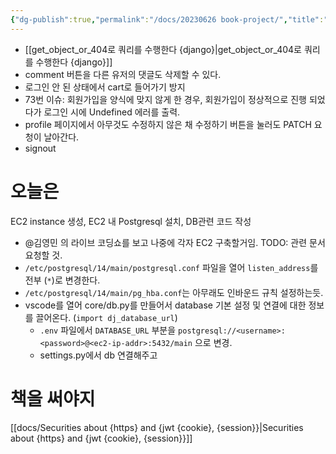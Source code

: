 ```yaml
---
{"dg-publish":true,"permalink":"/docs/20230626 book-project/","title":"20230626 book-project"}
---
```


- [[get_object_or_404로 쿼리를 수행한다 {django}\|get_object_or_404로 쿼리를 수행한다 {django}]]
- comment 버튼을 다른 유저의 댓글도 삭제할 수 있다.
- 로그인 안 된 상태에서 cart로 들어가기 방지
- 73번 이슈: 회원가입을 양식에 맞지 않게 한 경우, 회원가입이 정상적으로 진행 되었다가 로그인 시에 Undefined 에러를 출력.
- profile 페이지에서 아무것도 수정하지 않은 채 수정하기 버튼을 눌러도 PATCH 요청이 날아간다.
- signout 

# 오늘은

EC2 instance 생성, EC2 내 Postgresql 설치, DB관련 코드 작성

- @김영민 의 라이브 코딩쇼를 보고 나중에 각자 EC2 구축할거임. TODO: 관련 문서 요청할 것.
- `/etc/postgresql/14/main/postgresql.conf` 파일을 열어  `listen_address`를 전부 (`*`)로 변경한다.
- `/etc/postgresql/14/main/pg_hba.conf`는 아무래도 인바운드 규칙 설정하는듯.
- vscode를 열어 core/db.py를 만들어서 database 기본 설정 및 연결에 대한 정보를 끌어온다. (`import dj_database_url`)
	- `.env` 파일에서 `DATABASE_URL` 부분을 `postgresql://<username>:<password>@<ec2-ip-addr>:5432/main` 으로 변경.
	- settings.py에서 db 연결해주고

# 책을 써야지

[[docs/Securities about {https} and {jwt {cookie}, {session}}\|Securities about {https} and {jwt {cookie}, {session}}]]
